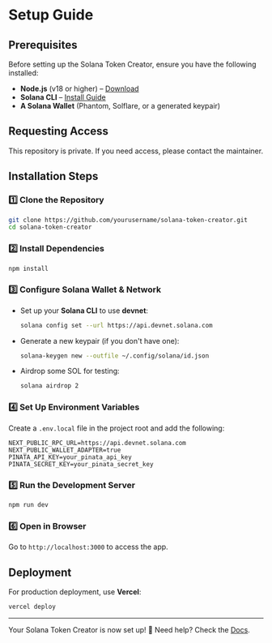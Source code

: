 # Setup Guide

## Prerequisites
Before setting up the Solana Token Creator, ensure you have the following installed:

- **Node.js** (v18 or higher) – [Download](https://nodejs.org/)
- **Solana CLI** – [Install Guide](https://docs.solana.com/cli/install-solana-cli)
- **A Solana Wallet** (Phantom, Solflare, or a generated keypair)

## Requesting Access

This repository is private. If you need access, please contact the maintainer.

## Installation Steps

### 1️⃣ Clone the Repository
```sh
git clone https://github.com/yourusername/solana-token-creator.git
cd solana-token-creator
```

### 2️⃣ Install Dependencies
```sh
npm install
```

### 3️⃣ Configure Solana Wallet & Network
- Set up your **Solana CLI** to use **devnet**:
  ```sh
  solana config set --url https://api.devnet.solana.com
  ```
- Generate a new keypair (if you don't have one):
  ```sh
  solana-keygen new --outfile ~/.config/solana/id.json
  ```
- Airdrop some SOL for testing:
  ```sh
  solana airdrop 2
  ```

### 4️⃣ Set Up Environment Variables
Create a `.env.local` file in the project root and add the following:
```env
NEXT_PUBLIC_RPC_URL=https://api.devnet.solana.com
NEXT_PUBLIC_WALLET_ADAPTER=true
PINATA_API_KEY=your_pinata_api_key
PINATA_SECRET_KEY=your_pinata_secret_key
```

### 5️⃣ Run the Development Server
```sh
npm run dev
```

### 6️⃣ Open in Browser
Go to `http://localhost:3000` to access the app.

## Deployment
For production deployment, use **Vercel**:
```sh
vercel deploy
```

---
Your Solana Token Creator is now set up! 🚀 Need help? Check the [Docs](./overview.md).

